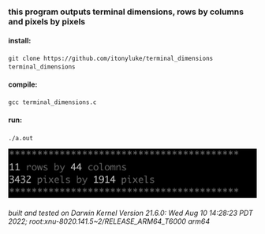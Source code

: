 ### this program outputs terminal dimensions, rows by columns and pixels by pixels

#### install:
`git clone https://github.com/itonyluke/terminal_dimensions terminal_dimensions`

#### compile:
`gcc terminal_dimensions.c`

#### run:
`./a.out`

![output example](images/example.png)

###### built and tested on Darwin Kernel Version 21.6.0: Wed Aug 10 14:28:23 PDT 2022; root:xnu-8020.141.5~2/RELEASE_ARM64_T6000 arm64
